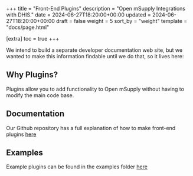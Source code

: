 +++
title = "Front-End Plugins"
description = "Open mSupply Integrations with DHIS."
date = 2024-06-27T18:20:00+00:00
updated = 2024-06-27T18:20:00+00:00
draft = false
weight = 5
sort_by = "weight"
template = "docs/page.html"

[extra]
toc = true
+++

We intend to build a separate developer documentation web site, but we wanted to make this information findable until we do that, so it lives here:

## Why Plugins?
Plugins allow you to add functionality to Open mSupply without having to modify the main code base.


## Documentation

Our Github repository has a full explanation of how to make front-end plugins [here](https://github.com/msupply-foundation/open-mfoundsupply/blob/develop/client/packages/plugins/README.md)

## Examples

Example plugins can be found in the examples folder [here](https://github.com/msupply-foundation/open-msupply-plugins)